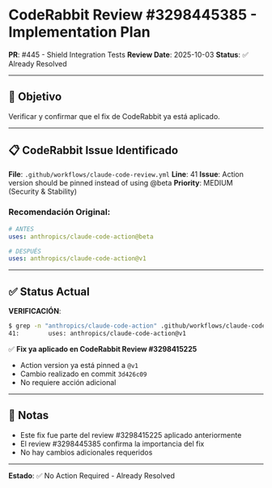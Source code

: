 # CodeRabbit Review #3298445385 - Implementation Plan

**PR**: #445 - Shield Integration Tests
**Review Date**: 2025-10-03
**Status**: ✅ Already Resolved

---

## 🎯 Objetivo

Verificar y confirmar que el fix de CodeRabbit ya está aplicado.

---

## 📋 CodeRabbit Issue Identificado

**File**: `.github/workflows/claude-code-review.yml`
**Line**: 41
**Issue**: Action version should be pinned instead of using @beta
**Priority**: MEDIUM (Security & Stability)

### Recomendación Original:
```yaml
# ANTES
uses: anthropics/claude-code-action@beta

# DESPUÉS
uses: anthropics/claude-code-action@v1
```

---

## ✅ Status Actual

**VERIFICACIÓN**:
```bash
$ grep -n "anthropics/claude-code-action" .github/workflows/claude-code-review.yml
41:        uses: anthropics/claude-code-action@v1
```

✅ **Fix ya aplicado en CodeRabbit Review #3298415225**
- Action version ya está pinned a `@v1`
- Cambio realizado en commit `3d426c09`
- No requiere acción adicional

---

## 📝 Notas

- Este fix fue parte del review #3298415225 aplicado anteriormente
- El review #3298445385 confirma la importancia del fix
- No hay cambios adicionales requeridos

---

**Estado**: ✅ No Action Required - Already Resolved
